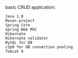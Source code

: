 basic CRUD application:

    Java 1.8
    Maven project
    Spring Core
    Spring Web MVC
    Hibernate
    Hibernate validator
    MySQL for DB
    c3p0 for DB connection pooling
    Tomcat 9
